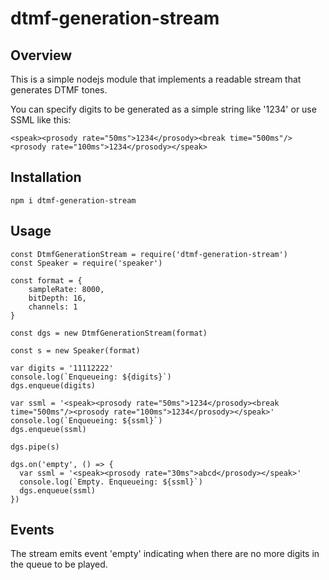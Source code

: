 # dtmf-generation-stream

## Overview

This is a simple nodejs module that implements a readable stream that generates DTMF tones.

You can specify digits to be generated as a simple string like '1234' or use SSML like this:
```
<speak><prosody rate="50ms">1234</prosody><break time="500ms"/><prosody rate="100ms">1234</prosody></speak>
```

## Installation
```
npm i dtmf-generation-stream
```
## Usage
```
const DtmfGenerationStream = require('dtmf-generation-stream')
const Speaker = require('speaker')

const format = {
	sampleRate: 8000, 
	bitDepth: 16,
	channels: 1
}

const dgs = new DtmfGenerationStream(format)

const s = new Speaker(format)

var digits = '11112222'
console.log(`Enqueueing: ${digits}`)
dgs.enqueue(digits)

var ssml = '<speak><prosody rate="50ms">1234</prosody><break time="500ms"/><prosody rate="100ms">1234</prosody></speak>'
console.log(`Enqueueing: ${ssml}`)
dgs.enqueue(ssml)

dgs.pipe(s)

dgs.on('empty', () => {
  var ssml = '<speak><prosody rate="30ms">abcd</prosody></speak>'
  console.log(`Empty. Enqueueing: ${ssml}`)
  dgs.enqueue(ssml)
})
```
## Events

The stream emits event 'empty' indicating when there are no more digits in the queue to be played.



